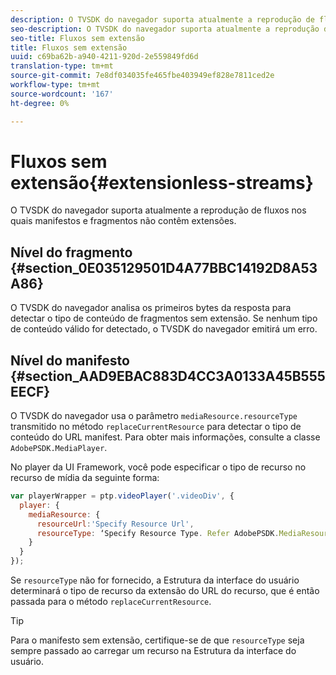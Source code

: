 ```yaml
---
description: O TVSDK do navegador suporta atualmente a reprodução de fluxos nos quais manifestos e fragmentos não contêm extensões.
seo-description: O TVSDK do navegador suporta atualmente a reprodução de fluxos nos quais manifestos e fragmentos não contêm extensões.
seo-title: Fluxos sem extensão
title: Fluxos sem extensão
uuid: c69ba62b-a940-4211-920d-2e559849fd6d
translation-type: tm+mt
source-git-commit: 7e8df034035fe465fbe403949ef828e7811ced2e
workflow-type: tm+mt
source-wordcount: '167'
ht-degree: 0%

---
```



# Fluxos sem extensão{#extensionless-streams}

O TVSDK do navegador suporta atualmente a reprodução de fluxos nos quais manifestos e fragmentos não contêm extensões.

## Nível do fragmento {#section_0E035129501D4A77BBC14192D8A53A86}

O TVSDK do navegador analisa os primeiros bytes da resposta para detectar o tipo de conteúdo de fragmentos sem extensão. Se nenhum tipo de conteúdo válido for detectado, o TVSDK do navegador emitirá um erro.

## Nível do manifesto {#section_AAD9EBAC883D4CC3A0133A45B555EECF}

O TVSDK do navegador usa o parâmetro `mediaResource.resourceType` transmitido no método `replaceCurrentResource` para detectar o tipo de conteúdo do URL manifest. Para obter mais informações, consulte a classe `AdobePSDK.MediaPlayer`.

No player da UI Framework, você pode especificar o tipo de recurso no recurso de mídia da seguinte forma:

```js
var playerWrapper = ptp.videoPlayer('.videoDiv', { 
  player: { 
    mediaResource: { 
      resourceUrl:'Specify Resource Url', 
      resourceType: ‘Specify Resource Type. Refer AdobePSDK.MediaResourceType' 
    } 
  } 
}); 
```

Se `resourceType` não for fornecido, a Estrutura da interface do usuário determinará o tipo de recurso da extensão do URL do recurso, que é então passada para o método `replaceCurrentResource`.

>[!TIP]
>
>Para o manifesto sem extensão, certifique-se de que `resourceType` seja sempre passado ao carregar um recurso na Estrutura da interface do usuário.

